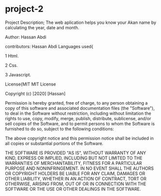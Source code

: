 # project-2

Project Description;
 The web aplication helps you know your Akan name by calculating
 the year, date and month.
 
 Author: Hassan Abdi
 
 contributors: Hassan Abdi
 Languages used{
 
  1 Html.
  
  2 Css.
  
  3 Javascript.
 
 License{MIT
   MIT License

Copyright (c) [2020] [Hassan]

Permission is hereby granted, free of charge, to any person obtaining a copy
of this software and associated documentation files (the "Software"), to deal
in the Software without restriction, including without limitation the rights
to use, copy, modify, merge, publish, distribute, sublicense, and/or sell
copies of the Software, and to permit persons to whom the Software is
furnished to do so, subject to the following conditions:

The above copyright notice and this permission notice shall be included in all
copies or substantial portions of the Software.

THE SOFTWARE IS PROVIDED "AS IS", WITHOUT WARRANTY OF ANY KIND, EXPRESS OR
IMPLIED, INCLUDING BUT NOT LIMITED TO THE WARRANTIES OF MERCHANTABILITY,
FITNESS FOR A PARTICULAR PURPOSE AND NONINFRINGEMENT. IN NO EVENT SHALL THE
AUTHORS OR COPYRIGHT HOLDERS BE LIABLE FOR ANY CLAIM, DAMAGES OR OTHER
LIABILITY, WHETHER IN AN ACTION OF CONTRACT, TORT OR OTHERWISE, ARISING FROM,
OUT OF OR IN CONNECTION WITH THE SOFTWARE OR THE USE OR OTHER DEALINGS IN THE
SOFTWARE.
 
